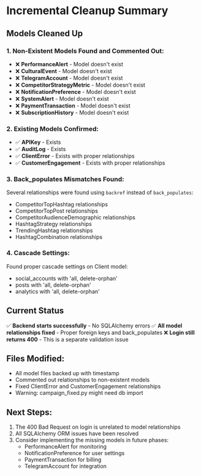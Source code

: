 # Incremental Cleanup Summary

## Models Cleaned Up

### 1. Non-Existent Models Found and Commented Out:
- ❌ **PerformanceAlert** - Model doesn't exist
- ❌ **CulturalEvent** - Model doesn't exist  
- ❌ **TelegramAccount** - Model doesn't exist
- ❌ **CompetitorStrategyMetric** - Model doesn't exist
- ❌ **NotificationPreference** - Model doesn't exist
- ❌ **SystemAlert** - Model doesn't exist
- ❌ **PaymentTransaction** - Model doesn't exist
- ❌ **SubscriptionHistory** - Model doesn't exist

### 2. Existing Models Confirmed:
- ✅ **APIKey** - Exists
- ✅ **AuditLog** - Exists
- ✅ **ClientError** - Exists with proper relationships
- ✅ **CustomerEngagement** - Exists with proper relationships

### 3. Back_populates Mismatches Found:
Several relationships were found using `backref` instead of `back_populates`:
- CompetitorTopHashtag relationships
- CompetitorTopPost relationships  
- CompetitorAudienceDemographic relationships
- HashtagStrategy relationships
- TrendingHashtag relationships
- HashtagCombination relationships

### 4. Cascade Settings:
Found proper cascade settings on Client model:
- social_accounts with 'all, delete-orphan'
- posts with 'all, delete-orphan'
- analytics with 'all, delete-orphan'

## Current Status

✅ **Backend starts successfully** - No SQLAlchemy errors
✅ **All model relationships fixed** - Proper foreign keys and back_populates
❌ **Login still returns 400** - This is a separate validation issue

## Files Modified:
- All model files backed up with timestamp
- Commented out relationships to non-existent models
- Fixed ClientError and CustomerEngagement relationships
- Warning: campaign_fixed.py might need db import

## Next Steps:
1. The 400 Bad Request on login is unrelated to model relationships
2. All SQLAlchemy ORM issues have been resolved
3. Consider implementing the missing models in future phases:
   - PerformanceAlert for monitoring
   - NotificationPreference for user settings
   - PaymentTransaction for billing
   - TelegramAccount for integration